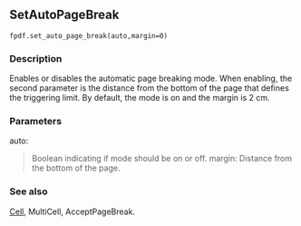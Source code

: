 ## SetAutoPageBreak ##

```
fpdf.set_auto_page_break(auto,margin=0)
```

### Description ###

Enables or disables the automatic page breaking mode. When enabling, the second parameter is the distance from the bottom of the page that defines the triggering limit. By default, the mode is on and the margin is 2 cm.

### Parameters ###

auto:
> Boolean indicating if mode should be on or off.
margin:
> Distance from the bottom of the page.

### See also ###

[Cell](Cell.md), MultiCell, AcceptPageBreak.